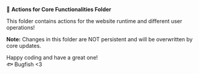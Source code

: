 📁 **Actions for Core Functionalities Folder**

This folder contains actions for the website runtime and different user operations!

**Note:** Changes in this folder are NOT persistent and will be overwritten by core updates.

Happy coding and have a great one!  
🐟 Bugfish <3